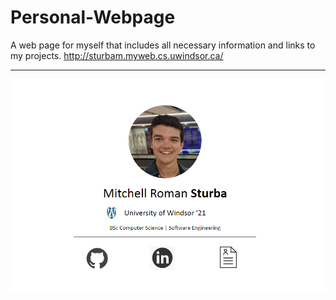 # Personal-Webpage
A web page for myself that includes all necessary information and links to my projects. http://sturbam.myweb.cs.uwindsor.ca/
<hr>


![](page.png)
